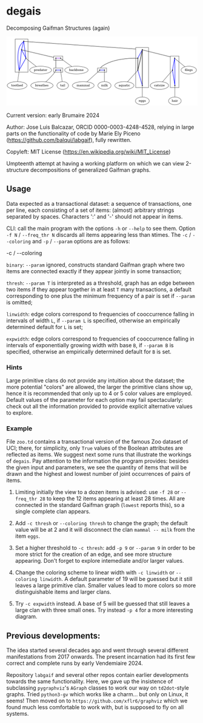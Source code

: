 # degais
Decomposing Gaifman Structures (again)

![Zoo dataset, freq thr 28, exp 4](zoo_28_exp_4.png)

Current version: early Brumaire 2024

Author: Jose Luis Balcazar, ORCID 0000-0003-4248-4528,
relying in large parts on the functionality of code by 
Marie Ely Piceno (https://github.com/balqui/labgaif),
fully rewritten.

Copyleft: MIT License (https://en.wikipedia.org/wiki/MIT_License)

Umpteenth attempt at having a working platform on which 
we can view 2-structure decompositions of generalized 
Gaifman graphs.

## Usage

Data expected as a transactional dataset: a sequence of
transactions, one per line, each consisting of a set of items:
(almost) arbitrary strings separated by spaces. Characters ':' 
and '-' should not appear in items.

CLI: call the main program with the options `-h` or `--help`
to see them. Option `-f N` / `--freq_thr N` discards all 
items appearing less than `N`times. The `-c` / `--coloring` 
and `-p` / `--param` options are as follows:

-c / --coloring

`binary`: `--param` ignored, constructs standard Gaifman graph where
two items are connected exactly if they appear jointly in some
transaction;

`thresh`: `--param T` is interpreted as a threshold, graph has an edge
between two items if they appear together in at least `T` many 
transactions, a default corresponding to one plus the minimum frequency 
of a pair is set if `--param` is omitted;

`linwidth`: edge colors correspond to frequencies of cooccurrence 
falling in intervals of width `L`, if `--param L` is specified, 
otherwise an empirically determined default for `L` is set;

`expwidth`: edge colors correspond to frequencies of cooccurrence 
falling in intervals of exponentially growing width with base `B`, 
if `--param B` is specified, otherwise an empirically determined 
default for `B` is set.
 
### Hints

Large primitive clans do not provide any intuition about the dataset;
the more potential "colors" are allowed, the larger the primitive
clans show up, hence it is recommended that only up to 4 or 5 color
values are employed. Default values of the parameter for each option 
may fail spectacularly: check out all the information provided to 
provide explicit alternative values to explore.

### Example

File `zoo.td` contains a transactional version of the famous Zoo
dataset of UCI; there, for simplicity, only `True` values of the 
Boolean attributes are reflected as items. We suggest next some 
runs that illustrate the workings of `degais`. Pay attention to
the information the program provides: besides the given input and
parameters, we see the quantity of items that will be drawn and 
the highest and lowest number of joint occurrences of pairs of items.

1. Limiting initially the view to a dozen items is advised: use `-f 28`
or `--freq_thr 28` to keep the 12 items appearing at least 28 times. 
All are connected in the standard Gaifman graph (`lowest` reports 
this), so a single complete clan appears.

2. Add `-c thresh` or `--coloring thresh` to change the graph;
the default value will be at 2 and it will disconnect the clan 
`mammal -- milk` from the item `eggs`.

3. Set a higher threshold to `-c thresh`: add `-p 9` or `--param 9`
in order to be more strict for the creation of an edge, and see
more structure appearing. Don't forget to explore intemediate and/or
larger values.

4. Change the coloring scheme to linear width with `-c linwidth` 
or `--coloring linwidth`. A default parameter of 19 will be guessed
but it still leaves a large primitive clan. Smaller values lead to
more colors so more distinguishable items and larger clans.

5. Try `-c expwidth` instead. A base of 5 will be guessed that still
leaves a large clan with three small ones. Try instead `-p 4` for a
more interesting diagram.

## Previous developments:

The idea started several decades ago and went through several
different manifestations from 2017 onwards. The present 
incarnation had its first few correct and complete runs
by early Vendemiaire 2024.

Repository `labgaif` and several other repos contain earlier 
developments towards the same functionality. Here, we gave up 
the insistence of subclassing `pygraphviz`'s `AGraph` classes 
to work our way on `td2dot`-style graphs. Tried `python3-gv`
which works like a charm... but only on Linux, it seems! 
Then moved on to `https://github.com/xflr6/graphviz` which
we found much less comfortable to work with, but is supposed 
to fly on all systems.
